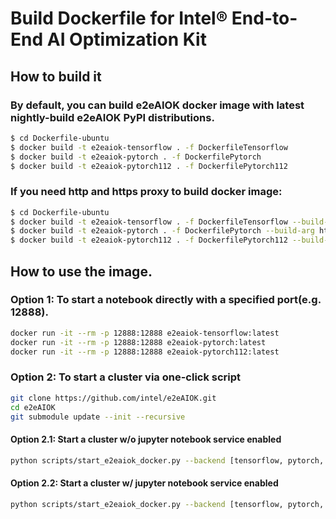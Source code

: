 # Build Dockerfile for Intel® End-to-End AI Optimization Kit

## How to build it

### By default, you can build e2eAIOK docker image with latest nightly-build e2eAIOK PyPI distributions.
``` bash
$ cd Dockerfile-ubuntu
$ docker build -t e2eaiok-tensorflow . -f DockerfileTensorflow
$ docker build -t e2eaiok-pytorch . -f DockerfilePytorch
$ docker build -t e2eaiok-pytorch112 . -f DockerfilePytorch112
```

### If you need http and https proxy to build docker image:
``` bash
$ cd Dockerfile-ubuntu
$ docker build -t e2eaiok-tensorflow . -f DockerfileTensorflow --build-arg http_proxy=http://proxy-ip:proxy-port --build-arg https_proxy=http://proxy-ip:proxy-port
$ docker build -t e2eaiok-pytorch . -f DockerfilePytorch --build-arg http_proxy=http://proxy-ip:proxy-port --build-arg https_proxy=http://proxy-ip:proxy-port
$ docker build -t e2eaiok-pytorch112 . -f DockerfilePytorch112 --build-arg http_proxy=http://proxy-ip:proxy-port --build-arg https_proxy=http://proxy-ip:proxy-port
```

## How to use the image.

### Option 1: To start a notebook directly with a specified port(e.g. 12888).
``` bash
docker run -it --rm -p 12888:12888 e2eaiok-tensorflow:latest
docker run -it --rm -p 12888:12888 e2eaiok-pytorch:latest
docker run -it --rm -p 12888:12888 e2eaiok-pytorch112:latest
```

### Option 2: To start a cluster via one-click script
``` bash
git clone https://github.com/intel/e2eAIOK.git
cd e2eAIOK
git submodule update --init --recursive
```

#### Option 2.1: Start a cluster w/o jupyter notebook service enabled
``` bash
python scripts/start_e2eaiok_docker.py --backend [tensorflow, pytorch, pytorch112] --dataset_path ../ --workers host1, host2, host3, host4 --proxy "http://addr:ip"
```

#### Option 2.2: Start a cluster w/ jupyter notebook service enabled
``` bash
python scripts/start_e2eaiok_docker.py --backend [tensorflow, pytorch, pytorch112] --dataset_path ../ --workers host1, host2, host3, host4 --proxy "http://addr:ip" --jupyter_mode
```
